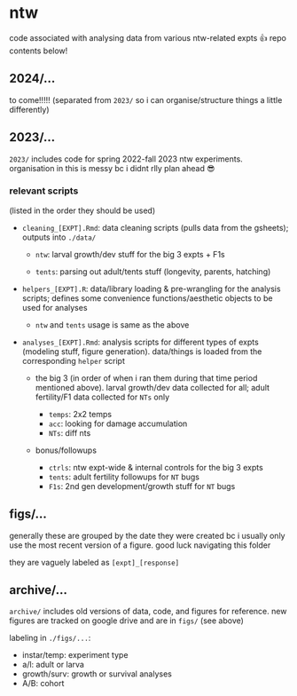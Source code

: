 # ntw

code associated with analysing data from various ntw-related expts 👍 repo contents below!

## 2024/...

to come!!!!! (separated from `2023/` so i can organise/structure things a little differently)

## 2023/...

`2023/` includes code for spring 2022-fall 2023 ntw experiments. organisation in this is messy bc i didnt rlly plan ahead 😎

### relevant scripts

(listed in the order they should be used)

-   `cleaning_[EXPT].Rmd`: data cleaning scripts (pulls data from the gsheets); outputs into `./data/`

    -   `ntw`: larval growth/dev stuff for the big 3 expts + F1s

    -   `tents`: parsing out adult/tents stuff (longevity, parents, hatching)

-   `helpers_[EXPT].R`: data/library loading & pre-wrangling for the analysis scripts; defines some convenience functions/aesthetic objects to be used for analyses

    -   `ntw` and `tents` usage is same as the above

-   `analyses_[EXPT].Rmd`: analysis scripts for different types of expts (modeling stuff, figure generation). data/things is loaded from the corresponding `helper` script

    -   the big 3 (in order of when i ran them during that time period mentioned above). larval growth/dev data collected for all; adult fertility/F1 data collected for `NTs` only

        -   `temps`: 2x2 temps
        -   `acc`: looking for damage accumulation
        -   `NTs`: diff nts

    -   bonus/followups

        -   `ctrls`: ntw expt-wide & internal controls for the big 3 expts
        -   `tents`: adult fertility followups for `NT` bugs
        -   `F1s`: 2nd gen development/growth stuff for `NT` bugs

## figs/...

generally these are grouped by the date they were created bc i usually only use the most recent version of a figure. good luck navigating this folder

they are vaguely labeled as `[expt]_[response]`

## archive/...

`archive/` includes old versions of data, code, and figures for reference. new figures are tracked on google drive and are in `figs/` (see above)

labeling in `./figs/...`:

-   instar/temp: experiment type
-   a/l: adult or larva
-   growth/surv: growth or survival analyses
-   A/B: cohort
